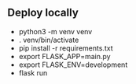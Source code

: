 ## Deploy locally

- python3 -m venv venv
- . venv/bin/activate
- pip install -r requirements.txt
- export FLASK_APP=main.py
- export FLASK_ENV=development
- flask run

